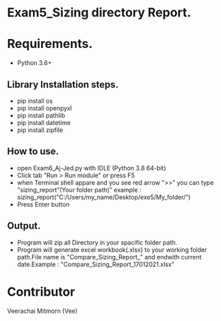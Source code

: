 # Exam5_Sizing directory Report.

# Requirements.
- Python 3.6+

## Library Installation steps.
- pip install os
- pip install openpyxl
- pip install pathlib
- pip install datetime
- pip install zipfile

## How to use.
 - open Exam6_Aj-Jed.py with IDLE (Python 3.8 64-bit)
 - Click tab "Run > Run module" or press F5
 - when Terminal shell appare and you see red arrow ">>" you can type "sizing_report"(Your folder path)" example : sizing_report("C:/Users/my_name/Desktop/exe5/My_folder/")
 - Press Enter button

## Output.
 - Program will zip all Directory in your spacific folder path.
 - Program will generate excel workbook(.xlsx) to your working folder path.File name is "Compare_Sizing_Report_" and endwith current date.Example : "Compare_Sizing_Report_17012021.xlsx"

# Contributor
Veerachai Mitmorn (Vee)

```


